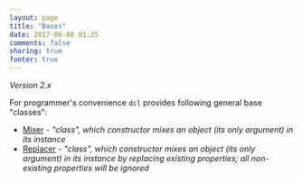 ```yaml
---
layout: page
title: "Bases"
date: 2017-06-08 01:25
comments: false
sharing: true
footer: true
---
```


*Version 2.x*

For programmer's convenience `dcl` provides following general base "classes":

* [Mixer](/2.x/docs/bases/mixer/) - *"class", which constructor mixes an object (its only argument) in its instance*
* [Replacer](/2.x/docs/bases/replacer/) - *"class", which constructor mixes an object (its only argument) in its instance by replacing existing properties; all non-existing properties will be ignored*
